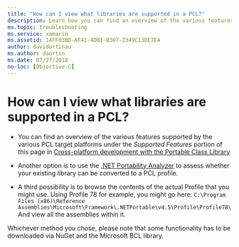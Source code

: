 ```yaml
---
title: "How can I view what libraries are supported in a PCL?"
description: Learn how you can find an overview of the various features supported by the various PCL target platforms.
ms.topic: troubleshooting
ms.service: xamarin
ms.assetid: 14FF03BD-AF41-4DB1-B307-2349C13DE7E4
author: davidortinau
ms.author: daortin
ms.date: 07/27/2018
no-loc: [Objective-C]
---
```


# How can I view what libraries are supported in a PCL?

- You can find an overview of the various features supported by the various PCL target platforms under the *Supported Features* portion of this page in [Cross-platform development with the Portable Class Library](/dotnet/standard/cross-platform/cross-platform-development-with-the-portable-class-library)

- Another option is to use the [.NET Portability Analyzer](https://visualstudiogallery.msdn.microsoft.com/1177943e-cfb7-4822-a8a6-e56c7905292b) to assess whether your existing library can be converted to a PCL profile.

- A third possibility is to browse the contents of the actual Profile that you might use. Using Profile 78 for example, you might go here:
    `C:\Program Files (x86)\Reference Assemblies\Microsoft\Framework\.NETPortable\v4.5\Profile\Profile78\` And view all the assemblies within it.

Whichever method you chose, please note that some functionality has to be downloaded via NuGet and the Microsoft BCL library.

